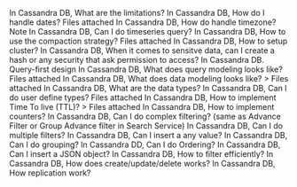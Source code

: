In Cassandra DB, What are the limitations? 
In Cassandra DB, How do I handle dates? Files attached
In Cassandra DB, How do handle timezone? Note
In Cassandra DB, Can I do timeseries query? 
In Cassandra DB, How to use the compaction strategy? Files attached
In Cassandra DB, How to setup cluster?
In Cassandra DB, When it comes to sensitve data, can I create a hash or any security that ask permission to access?
In Cassandra DB. Query-first design
In Cassandra DB, What does query modeling looks like? Files attached
In Cassandra DB, What does data modeling looks like? > Files attached
In Cassandra DB, What are the data types?
In Cassandra DB, Can I do user define types? Files attached
In Cassandra DB, How to implement Time To live (TTL)? > Files attached
In Cassandra DB, How to implement counters?
In Cassandra DB, Can I do complex filtering? (same as Advance Filter or Group Advance filter in Search Service)
In Cassandra DB, Can I do multiple filters?
In Cassandra DB, Can I insert a any value?
In Cassandra DB, Can I do grouping?
In Cassandra DD, Can I do Ordering?
In Cassandra DB, Can I insert a JSON object?
In Cassandra DB, How to filter efficiently?
In Cassandra DB, How does create/update/delete works?
In Cassandra DB, How replication work?
